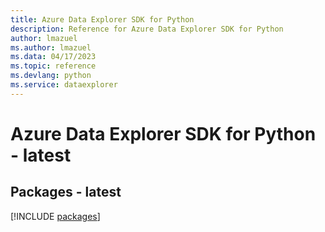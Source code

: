 ```yaml
---
title: Azure Data Explorer SDK for Python
description: Reference for Azure Data Explorer SDK for Python
author: lmazuel
ms.author: lmazuel
ms.data: 04/17/2023
ms.topic: reference
ms.devlang: python
ms.service: dataexplorer
---
```

# Azure Data Explorer SDK for Python - latest
## Packages - latest
[!INCLUDE [packages](data-explorer-index.md)]